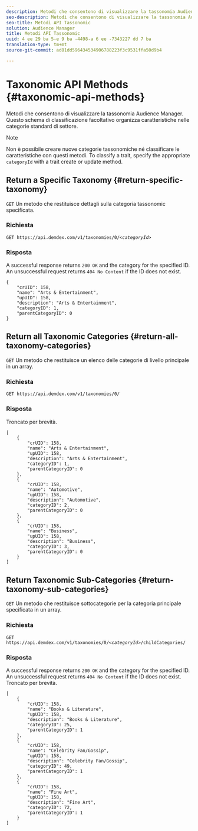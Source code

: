 ```yaml
---
description: Metodi che consentono di visualizzare la tassonomia Audience Manager. Questo schema di classificazione facoltativo organizza caratteristiche nelle categorie standard di settore.
seo-description: Metodi che consentono di visualizzare la tassonomia Audience Manager. Questo schema di classificazione facoltativo organizza caratteristiche nelle categorie standard di settore.
seo-title: Metodi API Tassonomic
solution: Audience Manager
title: Metodi API Tassonomic
uuid: 4 ee 29 ba 5-e 9 ba -4498-a 6 ee -7343227 dd 7 ba
translation-type: tm+mt
source-git-commit: ad81dd596434534906788223f3c9531ffa50d9b4

---
```



# Taxonomic API Methods {#taxonomic-api-methods}

Metodi che consentono di visualizzare la tassonomia Audience Manager. Questo schema di classificazione facoltativo organizza caratteristiche nelle categorie standard di settore.

<!-- c_rest_api_taxonomy.xml -->

>[!NOTE]
>
>Non è possibile creare nuove categorie tassonomiche né classificare le caratteristiche con questi metodi. To classify a trait, specify the appropriate `categoryId` with a trait create or update method.

## Return a Specific Taxonomy {#return-specific-taxonomy}

`GET` Un metodo che restituisce dettagli sulla categoria tassonomic specificata.

<!-- r_rest_api_taxonomy.xml -->

### Richiesta

`GET https://api.demdex.com/v1/taxonomies/0/`*`<categoryId>`*

### Risposta

A successful response returns `200 OK` and the category for the specified ID. An unsuccessful request returns `404 No Content` if the ID does not exist.

```
{
    "crUID": 158,
    "name": "Arts & Entertainment",
    "upUID": 158,
    "description": "Arts & Entertainment",
    "categoryID": 1,
    "parentCategoryID": 0
}
```

## Return all Taxonomic Categories {#return-all-taxonomy-categories}

`GET` Un metodo che restituisce un elenco delle categorie di livello principale in un array.

<!-- r_rest_api_taxonomies.xml -->

### Richiesta

`GET https://api.demdex.com/v1/taxonomies/0/`

### Risposta

Troncato per brevità.

```
[
    {
        "crUID": 158,
        "name": "Arts & Entertainment",
        "upUID": 158,
        "description": "Arts & Entertainment",
        "categoryID": 1,
        "parentCategoryID": 0
    },
    {
        "crUID": 158,
        "name": "Automotive",
        "upUID": 158,
        "description": "Automotive",
        "categoryID": 2,
        "parentCategoryID": 0
    },
    {
        "crUID": 158,
        "name": "Business",
        "upUID": 158,
        "description": "Business",
        "categoryID": 3,
        "parentCategoryID": 0
    }
]
```

## Return Taxonomic Sub-Categories {#return-taxonomy-sub-categories}

`GET` Un metodo che restituisce sottocategorie per la categoria principale specificata in un array.

<!-- r_rest_api_taxonomy_sub.xml -->

### Richiesta

`GET https://api.demdex.com/v1/taxonomies/0/`*`<categoryId>`*`/childCategories/`

### Risposta

A successful response returns `200 OK` and the category for the specified ID. An unsuccessful request returns `404 No Content` if the ID does not exist. Troncato per brevità.

```
[
    {
        "crUID": 158,
        "name": "Books & Literature",
        "upUID": 158,
        "description": "Books & Literature",
        "categoryID": 25,
        "parentCategoryID": 1
    },
    {
        "crUID": 158,
        "name": "Celebrity Fan/Gossip",
        "upUID": 158,
        "description": "Celebrity Fan/Gossip",
        "categoryID": 49,
        "parentCategoryID": 1
    },
    {
        "crUID": 158,
        "name": "Fine Art",
        "upUID": 158,
        "description": "Fine Art",
        "categoryID": 72,
        "parentCategoryID": 1
    }
]
```
